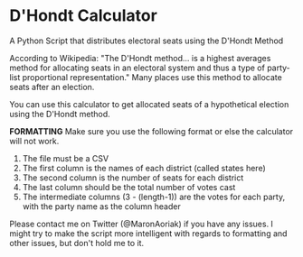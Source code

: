 # D'Hondt Calculator
A Python Script that distributes electoral seats using the D'Hondt Method

According to Wikipedia: "The D'Hondt method... is a highest averages method for allocating seats in an electoral system and thus a type of party-list proportional representation." Many places use this method to allocate seats after an election.

You can use this calculator to get allocated seats of a hypothetical election using the D'Hondt method. 

**FORMATTING**
Make sure you use the following format or else the calculator will not work.

1) The file must be a CSV
2) The first column is the names of each district (called states here)
3) The second column is the number of seats for each district
4) The last column should be the total number of votes cast
5) The intermediate columns (3 - (length-1)) are the votes for each party, with the party name as the column header

Please contact me on Twitter (@MaronAoriak) if you have any issues. I might try to make the script more intelligent with regards to formatting and other issues, but don't hold me to it.
